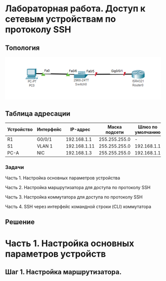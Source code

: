 # Лабораторная работа. Доступ к сетевым устройствам по протоколу SSH

## Топология

![](1.PNG)

## Таблица адресации

| Устройство    | Интерфейс   | IP-адрес  | Маска подсети | Шлюз по умолчанию |
|-----------------|---------------|-------------------------|-------------------|---------|
| R1 | G0/0/1   | 192.168.1.1  |   255.255.255.0   | - |
| S1 | VLAN 1   | 192.168.1.11 |    255.255.255.0  | 192.168.1.1 |
| PC-A | NIC      | 192.168.1.3 |    255.255.255.0  | 192.168.1.1 |

### Задачи

Часть 1. Настройка основных параметров устройства

Часть 2. Настройка маршрутизатора для доступа по протоколу SSH

Часть 3. Настройка коммутатора для доступа по протоколу SSH

Часть 4. SSH через интерфейс командной строки (CLI) коммутатора

## Решение

# Часть 1. Настройка основных параметров устройств

## Шаг 1. Настройка маршрутизатора.

